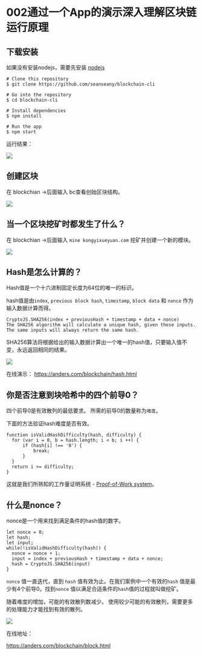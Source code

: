# 002通过一个App的演示深入理解区块链运行原理

## 下载安装

如果没有安装nodejs，需要先安装 [nodejs](https://nodejs.org/en/)

```
# Clone this repository
$ git clone https://github.com/seanseany/blockchain-cli

# Go into the repository
$ cd blockchain-cli

# Install dependencies
$ npm install

# Run the app
$ npm start
```

运行结果：

![](http://olgjbx93m.bkt.clouddn.com/WX20180417-175859.png)

## 创建区块

在 blockchian ->后面输入 bc查看创始区块结构。

![](http://olgjbx93m.bkt.clouddn.com/WX20180417-180326.png)

## 当一个区块挖矿时都发生了什么？

在 blockchian ->后面输入 `mine kongyixueyuan.com` 挖矿并创建一个新的模块。

![](http://olgjbx93m.bkt.clouddn.com/WX20180417-180645.png)

## Hash是怎么计算的？

Hash值是一个十六进制固定长度为64位的唯一的标识。

hash值是由`index`, `previous block hash`, `timestamp`, `block data` 和 `nonce` 作为输入数据计算而得。

```
CryptoJS.SHA256(index + previousHash + timestamp + data + nonce)
The SHA256 algorithm will calculate a unique hash, given those inputs. The same inputs will always return the same hash.
```

SHA256算法将根据给出的输入数据计算出一个唯一的hash值，只要输入值不变，永远返回相同的结果。

![](http://olgjbx93m.bkt.clouddn.com/WX20180417-181902.png)

在线演示：
https://anders.com/blockchain/hash.html

## 你是否注意到块哈希中的四个前导0？

四个前导0是有效散列的最低要求。 所需的前导0的数量称为`难度`。

下面的方法验证hash难度是否有效。

```
function isValidHashDifficulty(hash, difficulty) {
  for (var i = 0, b = hash.length; i < b; i ++) {
      if (hash[i] !== '0') {
          break;
      }
  }
  return i >= difficulty;
}
```

这就是我们所熟知的工作量证明系统 - [Proof-of-Work system](https://en.wikipedia.org/wiki/Proof-of-work_system)。

## 什么是nonce？

nonce是一个用来找到满足条件的hash值的数字。

```
let nonce = 0;
let hash;
let input;
while(!isValidHashDifficulty(hash)) {     
  nonce = nonce + 1;
  input = index + previousHash + timestamp + data + nonce;
  hash = CryptoJS.SHA256(input)
}
```

`nonce` 值一直迭代，直到 `hash` 值有效为止。在我们案例中一个有效的`hash` 值是最少有4个前导0。找到`nonce` 值以满足合适条件的`hash`值的过程就叫做挖矿。

随着难度的增加，可能的有效散列数减少。 使用较少可能的有效散列，需要更多的处理能力才能找到有效的散列。

![](http://om1c35wrq.bkt.clouddn.com/nonce%E5%80%BC.gif)

在线地址：

https://anders.com/blockchain/block.html

